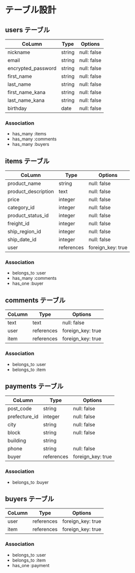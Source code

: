 # テーブル設計

## users テーブル

| CoLumn          | Type    | Options     |
| --------------- | ------- | ----------- |
| nickname        | string  | null: false |
| email           | string  | null: false |
| encrypted_password | string  | null: false |
| first_name      | string  | null: false |
| last_name       | string  | null: false |
| first_name_kana | string  | null: false |
| last_name_kana  | string  | null: false |
| birthday        | date | null: false |

### Association

- has_many :items
- has_many :comments
- has_many  :buyers

## items テーブル

| CoLumn              | Type       | Options           |
| ------------------- | ---------- | ----------------- |
| product_name        | string     | null: false       |
| product_description | text       | null: false       |
| price               | integer    | null: false       |
| category_id            | integer     | null: false       |
| product_status_id      | integer     | null: false       |
| freight_id             | integer     | null: false       |
| ship_region_id         | integer     | null: false       |
| ship_date_id           | integer     | null: false       |
| user                | references | foreign_key: true |

### Association

- belongs_to :user
- has_many :comments
- has_one :buyer

## comments テーブル

| CoLumn  | Type       | Options           |
| ------- | ---------- | ----------------- |
| text    | text       | null: false       |
| user    | references | foreign_key: true |
| item    | references | foreign_key: true |

### Association

- belongs_to :user
- belongs_to :item

## payments テーブル

| CoLumn              | Type       | Options           |
| ------------------- | ---------- | ----------------- |
| post_code           | string    | null: false       |
| prefecture_id          | integer     | null: false       |
| city                | string     | null: false       |
| block               | string     | null: false       |
| building            | string     |        |
| phone               | string    | null: false       |
| buyer                | references | foreign_key: true |

 ### Association

 - belongs_to :buyer


 ## buyers テーブル

| CoLumn              | Type        | Options          |
| ------------------- | ----------- | ---------------- |
| user                | references | foreign_key: true |
| item                | references | foreign_key: true |

### Association

- belongs_to :user
- belongs_to :item
- has_one :payment


